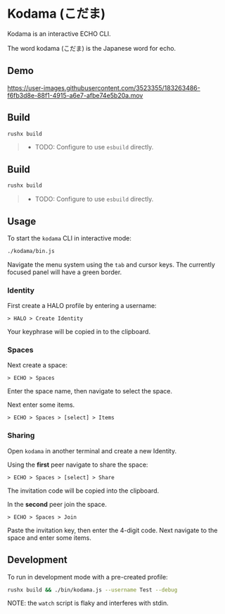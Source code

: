 # Kodama (こだま)

Kodama is an interactive ECHO CLI.

The word kodama (こだま) is the Japanese word for echo.

## Demo

https://user-images.githubusercontent.com/3523355/183263486-f6fb3d8e-88f1-4915-a6e7-afbe74e5b20a.mov

## Build

```bash
rushx build
```

> - TODO: Configure to use `esbuild` directly.

## Build

```bash
rushx build
```

> - TODO: Configure to use `esbuild` directly.

## Usage

To start the `kodama` CLI in interactive mode:

```bash
./kodama/bin.js
```

Navigate the menu system using the `tab` and cursor keys.
The currently focused panel will have a green border.

### Identity

First create a HALO profile by entering a username:

`> HALO > Create Identity`

Your keyphrase will be copied in to the clipboard.

### Spaces

Next create a space:

`> ECHO > Spaces`

Enter the space name, then navigate to select the space.

Next enter some items.

`> ECHO > Spaces > [select] > Items`

### Sharing

Open `kodama` in another terminal and create a new Identity.

Using the **first** peer navigate to share the space:

`> ECHO > Spaces > [select] > Share`

The invitation code will be copied into the clipboard.

In the **second** peer join the space.

`> ECHO > Spaces > Join`

Paste the invitation key, then enter the 4-digit code.
Next navigate to the space and enter some items.

## Development

To run in development mode with a pre-created profile:

```bash
rushx build && ./bin/kodama.js --username Test --debug
```

NOTE: the `watch` script is flaky and interferes with stdin.
